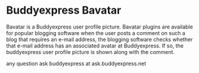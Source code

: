 Buddyexpress Bavatar
=====================

Bavatar is a Buddyexpress user profile picture. Bavatar plugins are available for popular blogging software when the user posts a comment on such a blog that requires an e-mail address, the blogging software checks whether that e-mail address has an associated avatar at Buddyexpress. If so, the buddyexpress user profile picture is shown along with the comment.

any question ask buddyexpress at ask.buddyexpress.net